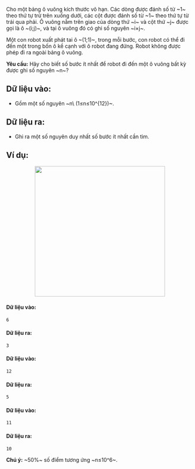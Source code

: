 Cho một bảng ô vuông kích thước vô hạn. Các dòng được đánh số từ ~1~ theo thứ tự trừ trên xuống dưới, các cột được đánh số từ ~1~ theo thứ tự từ trái qua phải. Ô vuông nằm trên giao của dòng thứ ~i~ và cột thứ ~j~ được gọi là ô ~(i;j)~, và tại ô vuông đó có ghi số nguyên ~i×j~.

Một con robot xuất phát tai ô ~(1;1)~, trong mỗi bước, con robot có thể đi đến một trong bốn ô kề cạnh với ô robot đang đứng. Robot không được phép đi ra ngoài bảng ô vuông.

**Yêu cầu:** Hãy cho biết số bước ít nhất để robot đi đến một ô vuông bất kỳ được ghi số nguyên ~n~?

## Dữ liệu vào:
- Gồm một số nguyên ~n\ (1≤n≤10^{12})~.

## Dữ liệu ra:
- Ghi ra một số nguyên duy nhất số bước ít nhất cần tìm.

## Ví dụ:
<center><img src="/images/problems/229/ROBOT.png" width="350px" /></center>

#### Dữ liệu vào:	 
```
6
```

#### Dữ liệu ra:
```
3
```

#### Dữ liệu vào:
```
12
```

#### Dữ liệu ra:
```
5
```

#### Dữ liệu vào:
```
11
```

#### Dữ liệu ra:
```
10
```

**Chú ý:** ~50\%~ số điểm tương ứng ~n≤10^6~.